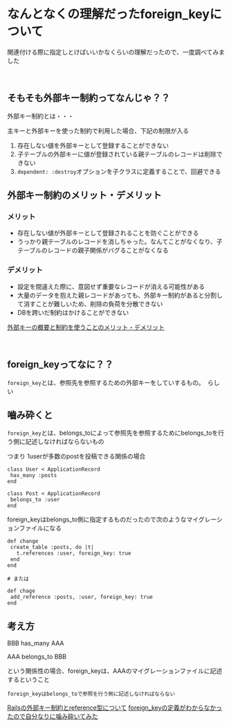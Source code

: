 # なんとなくの理解だったforeign_keyについて

関連付ける際に指定しとけばいいかなくらいの理解だったので、一度調べてみました

<br>

## そもそも外部キー制約ってなんじゃ？？

外部キー制約とは・・・

主キーと外部キーを使った制約で利用した場合、下記の制限が入る

1. 存在しない値を外部キーとして登録することができない
2. 子テーブルの外部キーに値が登録されている親テーブルのレコードは削除できない
  1. `dependent: :destroy`オプションを子クラスに定義することで、回避できる

## 外部キー制約のメリット・デメリット

### メリット

- 存在しない値が外部キーとして登録されることを防ぐことができる
- うっかり親テーブルのレコードを消しちゃった。なんてことがなくなり、子テーブルのレコードの親子関係がバグることがなくなる

### デメリット

- 設定を間違えた際に、意図せず重要なレコードが消える可能性がある
- 大量のデータを抱えた親レコードがあっても、外部キー制約があると分割して消すことが難しいため、削除の負荷を分散できない
- DBを跨いだ制約はかけることができない

[外部キーの概要と制約を使うことのメリット・デメリット](https://qiita.com/kamillle/items/5ca2db470f199c1bc3ef)

<br>

## foreign_keyってなに？？

`foreign_key`とは、参照先を参照するための外部キーをしていするもの。　らしい

## 嚙み砕くと

`foreign_key`とは、belongs_toによって参照先を参照するためにbelongs_toを行う側に記述しなければならないもの

つまり 1userが多数のpostを投稿できる関係の場合

```
class User < ApplicationRecord
 has_many :posts
end

class Post < ApplicationRecord
 belongs_to :user
end
```

foreign_keyはbelongs_to側に指定するものだったので次のようなマイグレーションファイルになる

```
def change
 create_table :posts, do |t|
   t.references :user, foreign_key: true
 end
end

# または

def chage
 add_reference :posts, :user, foreign_key: true
end
```

## 考え方

BBB has_many AAA

AAA belongs_to BBB

という関係性の場合、foreign_keyは、AAAのマイグレーションファイルに記述するということ

`foreign_keyはbelongs_toで参照を行う側に記述しなければならない`

[Railsの外部キー制約とreference型について](https://qiita.com/ryouzi/items/2682e7e8a86fd2b1ae47)
[foreign_keyの定義がわからなかったので自分なりに噛み砕いてみた](https://qiita.com/eitches/items/516ebd36bd3e8d633e41)
